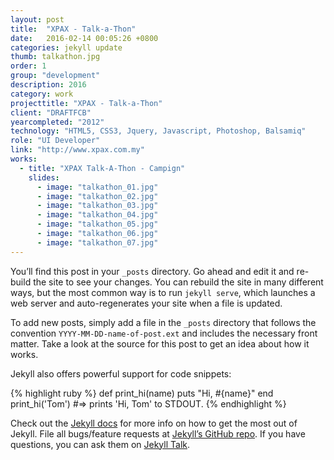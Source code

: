 ```yaml
---
layout: post
title:  "XPAX - Talk-a-Thon"
date:   2016-02-14 00:05:26 +0800
categories: jekyll update
thumb: talkathon.jpg
order: 1
group: "development"
description: 2016
category: work
projecttitle: "XPAX - Talk-a-Thon"
client: "DRAFTFCB"
yearcompleted: "2012"
technology: "HTML5, CSS3, Jquery, Javascript, Photoshop, Balsamiq"
role: "UI Developer"
link: "http://www.xpax.com.my"
works:
  - title: "XPAX Talk-A-Thon - Campign"
    slides:
      - image: "talkathon_01.jpg"
      - image: "talkathon_02.jpg"
      - image: "talkathon_03.jpg"
      - image: "talkathon_04.jpg"
      - image: "talkathon_05.jpg"
      - image: "talkathon_06.jpg"
      - image: "talkathon_07.jpg"
---
```

You’ll find this post in your `_posts` directory. Go ahead and edit it and re-build the site to see your changes. You can rebuild the site in many different ways, but the most common way is to run `jekyll serve`, which launches a web server and auto-regenerates your site when a file is updated.

To add new posts, simply add a file in the `_posts` directory that follows the convention `YYYY-MM-DD-name-of-post.ext` and includes the necessary front matter. Take a look at the source for this post to get an idea about how it works.

Jekyll also offers powerful support for code snippets:

{% highlight ruby %}
def print_hi(name)
  puts "Hi, #{name}"
end
print_hi('Tom')
#=> prints 'Hi, Tom' to STDOUT.
{% endhighlight %}

Check out the [Jekyll docs][jekyll-docs] for more info on how to get the most out of Jekyll. File all bugs/feature requests at [Jekyll’s GitHub repo][jekyll-gh]. If you have questions, you can ask them on [Jekyll Talk][jekyll-talk].

[jekyll-docs]: http://jekyllrb.com/docs/home
[jekyll-gh]:   https://github.com/jekyll/jekyll
[jekyll-talk]: https://talk.jekyllrb.com/

